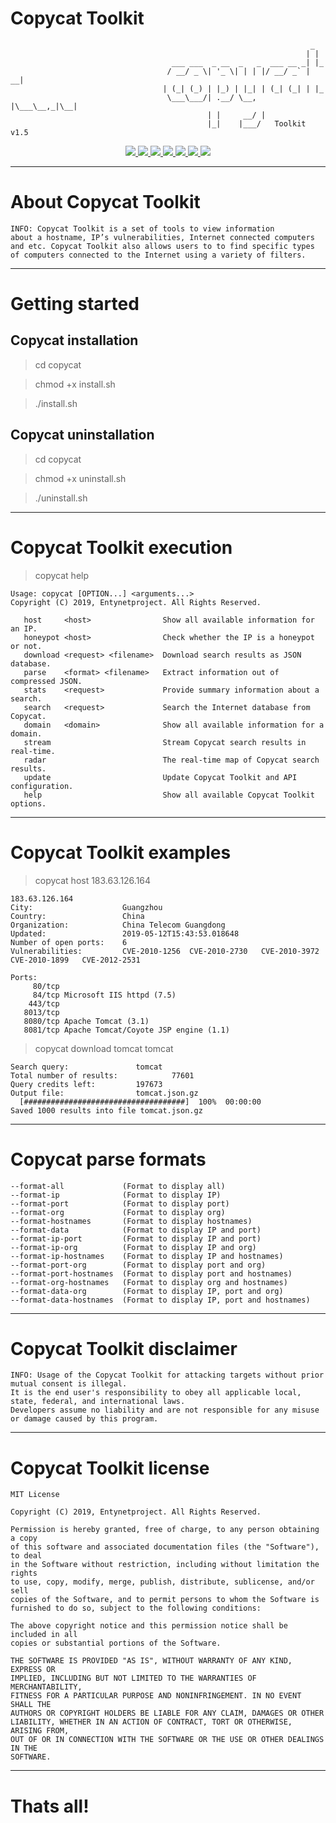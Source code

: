 # Copycat Toolkit
                                                                       _   
                                                                      | |  
                                        ___ ___  _ __  _   _  ___ __ _| |_ 
                                       / __/ _ \| '_ \| | | |/ __/ _` | __|
                                      | (_| (_) | |_) | |_| | (_| (_| | |_ 
                                       \___\___/| .__/ \__, |\___\__,_|\__|
                                                | |     __/ |              
                                                |_|    |___/   Toolkit v1.5           
 
<p align="center">
  <a href="http://entynetproject.simplesite.com/">
    <img src="https://img.shields.io/badge/entynetproject-Ivan%20Nikolsky-blue.svg">
  </a>
  <a href="https://github.com/entynetproject/copycat/releases">
    <img src="https://img.shields.io/github/release/entynetproject/copycat.svg">
  </a>
  <a href="https://wikipedia.org/wiki/Python_(programming_language)">
    <img src="https://img.shields.io/badge/language-python-blue.svg">
 </a>
  <a href="https://github.com/entynetproject/copycat">
      <img src="https://img.shields.io/badge/database-shodan-red.svg?maxAge=2592000">
 </a>
  <a href="https://github.com/entynetproject/copycat/issues?q=is%3Aissue+is%3Aclosed">
      <img src="https://img.shields.io/github/issues/entynetproject/copycat.svg">
  </a>
  <a href="https://github.com/entynetproject/copycat/wiki">
      <img src="https://img.shields.io/badge/wiki%20-copycat-lightgrey.svg">
 </a>
  <a href="https://twitter.com/entynetproject">
    <img src="https://img.shields.io/badge/twitter-entynetproject-blue.svg">
 </a>
</p>

***

# About Copycat Toolkit

    INFO: Copycat Toolkit is a set of tools to view information 
    about a hostname, IP’s vulnerabilities, Internet connected computers 
    and etc. Copycat Toolkit also allows users to to find specific types 
    of computers connected to the Internet using a variety of filters. 
    
***
    
# Getting started

## Copycat installation

> cd copycat

> chmod +x install.sh

> ./install.sh

## Copycat uninstallation

> cd copycat

> chmod +x uninstall.sh

> ./uninstall.sh

***

# Copycat Toolkit execution

> copycat help

    Usage: copycat [OPTION...] <arguments...>
    Copyright (C) 2019, Entynetproject. All Rights Reserved.
 
       host     <host>                Show all available information for an IP.
       honeypot <host>                Check whether the IP is a honeypot or not.
       download <request> <filename>  Download search results as JSON database.
       parse    <format> <filename>   Extract information out of compressed JSON.
       stats    <request>             Provide summary information about a search.               
       search   <request>             Search the Internet database from Copycat.
       domain   <domain>              Show all available information for a domain.
       stream                         Stream Copycat search results in real-time.
       radar                          The real-time map of Copycat search results.
       update                         Update Copycat Toolkit and API configuration.
       help                           Show all available Copycat Toolkit options.
 
 ***
 
 # Copycat Toolkit examples
 
> copycat host 183.63.126.164
 
    183.63.126.164
    City:                    Guangzhou
    Country:                 China
    Organization:            China Telecom Guangdong
    Updated:                 2019-05-12T15:43:53.018648
    Number of open ports:    6
    Vulnerabilities:         CVE-2010-1256	CVE-2010-2730	CVE-2010-3972	CVE-2010-1899	CVE-2012-2531	

    Ports:
         80/tcp  
         84/tcp Microsoft IIS httpd (7.5)
        443/tcp  
       8013/tcp  
       8080/tcp Apache Tomcat (3.1)
       8081/tcp Apache Tomcat/Coyote JSP engine (1.1)
       
> copycat download tomcat tomcat

    Search query:			    tomcat
    Total number of results:            77601
    Query credits left:		    197673
    Output file:			    tomcat.json.gz
      [####################################]  100%  00:00:00
    Saved 1000 results into file tomcat.json.gz
    
***
    
# Copycat parse formats

    --format-all             (Format to display all)
    --format-ip              (Format to display IP)       
    --format-port            (Format to display port)
    --format-org             (Format to display org)
    --format-hostnames       (Format to display hostnames)
    --format-data            (Format to display IP and port)
    --format-ip-port         (Format to display IP and port)
    --format-ip-org          (Format to display IP and org)
    --format-ip-hostnames    (Format to display IP and hostnames)
    --format-port-org        (Format to display port and org)
    --format-port-hostnames  (Format to display port and hostnames)
    --format-org-hostnames   (Format to display org and hostnames)
    --format-data-org        (Format to display IP, port and org)
    --format-data-hostnames  (Format to display IP, port and hostnames)

***

# Copycat Toolkit disclaimer

    INFO: Usage of the Copycat Toolkit for attacking targets without prior mutual consent is illegal. 
    It is the end user's responsibility to obey all applicable local, state, federal, and international laws. 
    Developers assume no liability and are not responsible for any misuse or damage caused by this program.

***

# Copycat Toolkit license

    MIT License

    Copyright (C) 2019, Entynetproject. All Rights Reserved.

    Permission is hereby granted, free of charge, to any person obtaining a copy
    of this software and associated documentation files (the "Software"), to deal
    in the Software without restriction, including without limitation the rights
    to use, copy, modify, merge, publish, distribute, sublicense, and/or sell
    copies of the Software, and to permit persons to whom the Software is
    furnished to do so, subject to the following conditions:

    The above copyright notice and this permission notice shall be included in all
    copies or substantial portions of the Software.

    THE SOFTWARE IS PROVIDED "AS IS", WITHOUT WARRANTY OF ANY KIND, EXPRESS OR
    IMPLIED, INCLUDING BUT NOT LIMITED TO THE WARRANTIES OF MERCHANTABILITY,
    FITNESS FOR A PARTICULAR PURPOSE AND NONINFRINGEMENT. IN NO EVENT SHALL THE
    AUTHORS OR COPYRIGHT HOLDERS BE LIABLE FOR ANY CLAIM, DAMAGES OR OTHER
    LIABILITY, WHETHER IN AN ACTION OF CONTRACT, TORT OR OTHERWISE, ARISING FROM,
    OUT OF OR IN CONNECTION WITH THE SOFTWARE OR THE USE OR OTHER DEALINGS IN THE
    SOFTWARE.

***

# Thats all!
 
